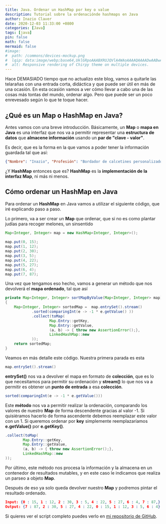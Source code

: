 ```yaml
---
title: Java. Ordenar un HashMap por key o value
description: Tutorial sobre la ordenaciónde hashmaps en Java
author: Inazio Claver
date: 2020-12-03 11:33:00 +0800
categories: [Java]
tags: [java]
pin: false
math: false
mermaid: false
#image:
#  path: /commons/devices-mockup.png
#  lqip: data:image/webp;base64,UklGRpoAAABXRUJQVlA4WAoAAAAQAAAADwAABwAAQUxQSDIAAAARL0AmbZurmr57yyIiqE8oiG0bejIYEQTgqiDA9vqnsUSI6H+oAERp2HZ65qP/VIAWAFZQOCBCAAAA8AEAnQEqEAAIAAVAfCWkAALp8sF8rgRgAP7o9FDvMCkMde9PK7euH5M1m6VWoDXf2FkP3BqV0ZYbO6NA/VFIAAAA
#  alt: Responsive rendering of Chirpy theme on multiple devices.
---
```


Hace DEMASIADO tiempo que no actualizo este blog, vamos a quitarle las telarañas con una entrada corta, didáctica y que puede ser útil en más de una ocasión.
En esta ocasión vamos a ver cómo llevar a cabo una de las cosas más tontas del mundo, ordenar algo. Pero que puede ser un poco enrevesado según lo que te toque hacer.

## ¿Qué es un Map o HashMap en Java?

Antes vamos con una breve introducción. Básicamente, un **Map** o **mapa en Java** es una interfaz que nos va a permitir representar una **estructura de datos** que **almacene información** usando un **par de "clave - valor"**.

Es decir, que es la forma en la que vamos a poder tener la información guardada tal que así:

```json
{"Nombre": "Inazio", "Profesión": "Bordador de calcetines personalizados", ...}
```

¿Y **HashMap** entonces que es? **HashMap** es la **implementación de la interfaz Map**, ni más ni menos.

## Cómo ordenar un HashMap en Java

Para ordenar un **HashMap** en Java vamos a utilizar el siguiente código, que iré explicando paso a paso.

Lo primero, va a ser crear un **Map** que ordenar, que si no es como plantar judías para recoger melones, un sinsentido

```java
Map<Integer, Integer> map = new HashMap<Integer, Integer>();
		
map.put(0, 15);
map.put(1, 12);
map.put(2, 30);
map.put(3, 5);
map.put(4, 22);
map.put(5, 27);
map.put(6, 4);
map.put(7, 87);
```

Una vez que tengamos eso hecho, vamos a generar un método que nos devolverá el **mapa ordenado**, tal que así

```java
private Map<Integer, Integer> sortMapByValue(Map<Integer, Integer> map)
{
    Map<Integer, Integer> sortedMap =  map.entrySet().stream()
            .sorted(comparingInt(e -> -1 * e.getValue() ))
            .collect(toMap(
                    Map.Entry::getKey,
                    Map.Entry::getValue,
                    (a, b) -> { throw new AssertionError();},
                    LinkedHashMap::new
            ));
    return sortedMap;
}
```

Veamos en más detalle este código. Nuestra primera parada es esta

```java
map.entrySet().stream()
```

**entrySet()** nos va a devolver el mapa en formato de **colección**, que es lo que necesitamos para permitir su ordenación y **stream()** lo que nos va a permitir es obtener un **punto de entrada** a esa **colección**.

```java
sorted(comparingInt(e -> -1 * e.getValue()))
````

Este **método** nos va a permitir realizar la ordenación, comparando los valores de nuestro **Map** de forma descendente gracias al valor -1. Si quisiéramos hacerlo de forma ascendente debemos reemplazar este valor con un 1. Si queremos ordenar por **key** simplemente reemplazaríamos **e.getValue()** por **e.getKey()**.

```java
.collect(toMap(
        Map.Entry::getKey,
        Map.Entry::getValue,
        (a, b) -> { throw new AssertionError();},
        LinkedHashMap::new
));
```

Por último, este método nos procesa la información y la almacena en un contenedor de resultados mutables, y en este caso le indicamos que realiza un parseo a objeto **Map**.

Después de eso ya solo queda devolver nuestro **Map** y podremos pintar el resultado ordenado.

```json
Input: {0 : 15, 1 : 12, 2 : 30, 3 : 5, 4 : 22, 5 : 27, 6 : 4, 7 : 87,}
Output: {7 : 87, 2 : 30, 5 : 27, 4 : 22, 0 : 15, 1 : 12, 3 : 5, 6 : 4}
```

Si quieres ver el script completo puedes verlo en [mi repositorio de GitHub](https://github.com/inazense/scripts/blob/master/scripts/java/SortMapByValue.java).
